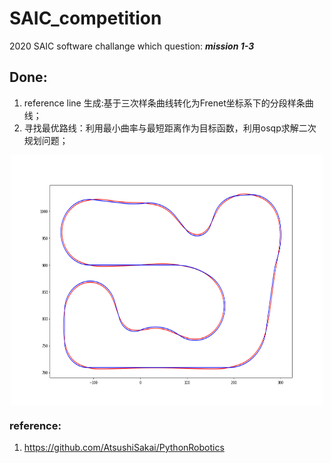 # SAIC_competition
2020 SAIC software challange 
which question: ***mission 1-3***
 
## Done:
1. reference line 生成:基于三次样条曲线转化为Frenet坐标系下的分段样条曲线；
2. 寻找最优路线：利用最小曲率与最短距离作为目标函数，利用osqp求解二次规划问题；
<div  align="center">    
	<img src="./max_curvature.png" width = "500" height = "400" alt="最小曲率与参考车道线" align=center />  
 </div>
   
 
### reference:
1. https://github.com/AtsushiSakai/PythonRobotics
